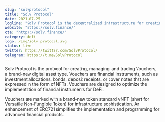 ```yaml
---
slug: "solvprotocol"
title: "Solv Protocol"
date: 2021-07-25
logline: "Solv Protocol is the decentralized infrastructure for creating and trading financial NFTs."
website: "https://solv.finance/"
cta: "https://solv.finance/"
category: defi
logo: /img/solv protocol.svg
status: live
twitter: https://twitter.com/SolvProtocol/
telegram: https://t.me/SolvProtocol
---
```


Solv Protocol is the protocol for creating, managing, and trading Vouchers, a brand-new digital asset type. Vouchers are financial instruments, such as investment allocations, bonds, deposit receipts, or cover notes that are expressed in the form of NFTs. Vouchers are designed to optimize the implementation of financial instruments for DeFi.

Vouchers are marked with a brand-new token standard vNFT (short for Versatile Non-Fungible Token) for infrastructure sophistication. An enhancement of ERC721 simplifies the implementation and programming for advanced financial products.
